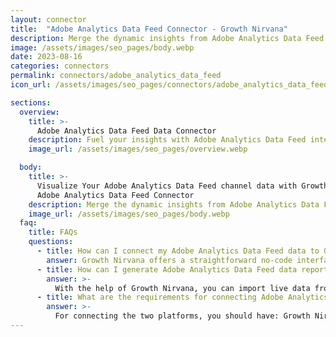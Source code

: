 ```yaml
---
layout: connector
title:  "Adobe Analytics Data Feed Connector - Growth Nirvana"
description: Merge the dynamic insights from Adobe Analytics Data Feed with Looker Studio, and supercharge your decision-making.
image: /assets/images/seo_pages/body.webp
date: 2023-08-16
categories: connectors
permalink: connectors/adobe_analytics_data_feed
icon_url: /assets/images/seo_pages/connectors/adobe_analytics_data_feed

sections:
  overview:
    title: >-
      Adobe Analytics Data Feed Data Connector
    description: Fuel your insights with Adobe Analytics Data Feed integration. Tap into the heartbeat of your digital presence by seamlessly streaming Adobe's real-time data directly into Looker Studio, empowering your strategies with instant, actionable intelligence.
    image_url: /assets/images/seo_pages/overview.webp

  body:
    title: >-
      Visualize Your Adobe Analytics Data Feed channel data with Growth Nirvana's
      Adobe Analytics Data Feed Connector
    description: Merge the dynamic insights from Adobe Analytics Data Feed with Looker Studio, and supercharge your decision-making.
    image_url: /assets/images/seo_pages/body.webp
  faq:
    title: FAQs
    questions:
      - title: How can I connect my Adobe Analytics Data Feed data to Google Data Studio/Looker Studio?
        answer: Growth Nirvana offers a straightforward no-code interface to connect to Adobe Analytics Data Feed data sources.
      - title: How can I generate Adobe Analytics Data Feed data reports in Looker Studio?
        answer: >-
          With the help of Growth Nirvana, you can import live data from Adobe Analytics Data Feed into Looker Studio. These data can be viewed in charts, tables, and dashboards to generate branded reports that can be shared instantly.
      - title: What are the requirements for connecting Adobe Analytics Data Feed and Looker Studio?
        answer: >-
          For connecting the two platforms, you should have: Growth Nirvana Account and Adobe Analytics Data Feed Ads Account
---
```

